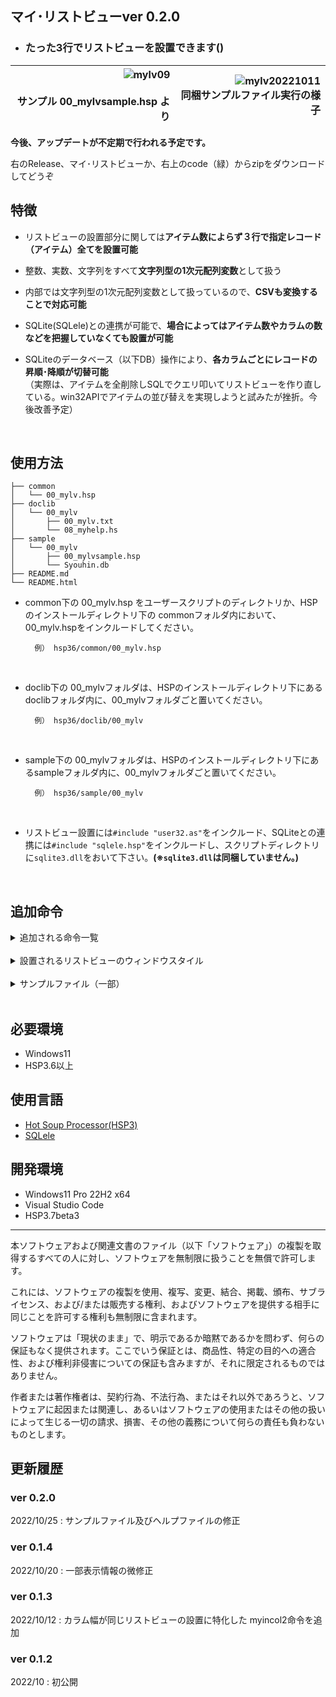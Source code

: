 ## マイ･リストビューver 0.2.0

* ### たった3行でリストビューを設置できます()

 | ![mylv09](https://user-images.githubusercontent.com/83401251/195272530-d8e14629-fb4e-4794-82a1-b06937b9c067.png)<br><br>サンプル 00_mylvsample.hsp より | ![mylv20221011](https://user-images.githubusercontent.com/83401251/195083006-a499adee-a00d-4e33-9066-2b5a7e2ef537.png)<br>同梱サンプルファイル実行の様子 |
 | ------------------------------------------------------------------------------------------------------------------------------------------------------: | -------------------------------------------------------------------------------------------------------------------------------------------------------: |

**今後、アップデートが不定期で行われる予定です。**

右のRelease、マイ･リストビューか、右上のcode（緑）からzipをダウンロードしてどうぞ

## 特徴

* リストビューの設置部分に関しては**アイテム数によらず３行で指定レコード（アイテム）全てを設置可能**

* 整数、実数、文字列をすべて**文字列型の1次元配列変数**として扱う

* 内部では文字列型の1次元配列変数として扱っているので、**CSVも変換することで対応可能**

* SQLite(SQLele)との連携が可能で、**場合によってはアイテム数やカラムの数などを把握していなくても設置が可能**

* SQLiteのデータベース（以下DB）操作により、**各カラムごとにレコードの昇順･降順が切替可能**<br>（実際は、アイテムを全削除しSQLでクエリ叩いてリストビューを作り直している。win32APIでアイテムの並び替えを実現しようと試みたが挫折。今後改善予定）


<br>

## 使用方法

~~~
├── common
│   └── 00_mylv.hsp
├── doclib
│   └── 00_mylv
│       ├── 00_mylv.txt
│       └── 08_myhelp.hs
├── sample
│   └── 00_mylv
│       ├── 00_mylvsample.hsp
│       └── Syouhin.db
├── README.md
└── README.html
~~~

* common下の 00_mylv.hsp をユーザースクリプトのディレクトリか、HSP のインストールディレクトリ下の commonフォルダ内において、00_mylv.hspをインクルードしてください。

		例） hsp36/common/00_mylv.hsp
<br>

* doclib下の 00_mylvフォルダは、HSPのインストールディレクトリ下にあるdoclibフォルダ内に、00_mylvフォルダごと置いてください。

		例） hsp36/doclib/00_mylv
<br>

* sample下の 00_mylvフォルダは、HSPのインストールディレクトリ下にあるsampleフォルダ内に、00_mylvフォルダごと置いてください。

		例） hsp36/sample/00_mylv
<br>

* リストビュー設置には`#include "user32.as"`をインクルード、SQLiteとの連携には`#include "sqlele.hsp"`をインクルードし、スクリプトディレクトリに`sqlite3.dll`をおいて下さい。**(※`sqlite3.dll`は同梱していません。)**

<br>

## 追加命令

<details>
<summary>追加される命令一覧</summary>

![mylv11](https://user-images.githubusercontent.com/83401251/195515826-3340f36b-06f3-4b28-acfb-35debe2e14dd.png)

</details>

<br>

<details>
<summary>設置されるリストビューのウィンドウスタイル</summary>

<br>


| ウィンドウスタイル | 値         | 機能             |
| :----------------- | :--------- | ---------------- |
| WS_CHILD           | 0x40000000 | 子供にする       |
| WS_VISIBLE         | 0x10000000 | 見えるようにする |
| LVS_REPORT         | 0x0001     | 詳細表示         |


| 拡張ウィンドウスタイル | 値         | 機能                       |
| :--------------------- | :--------- | -------------------------- |
| LVS_EX_HEADERDRAGDROP  | 0x00000010 | ヘッダードラッグ・ドロップ |
| LVS_EX_FULLROWSELECT   | 0x00000020 | 横一列まとめて選択         |
| LVS_EX_GRIDLINES       | 0x00000001 | グリッド線の表示           |


</details>

<br>

<details>
<summary>サンプルファイル（一部）</summary>

* ### 用意しなければならない変数一覧
| ![mylv04](https://user-images.githubusercontent.com/83401251/195087503-a21b35ae-8bbe-4cf2-99f7-1ad34fb70cf7.png) | ネストしたrepeat文をマクロ登録しているため、どうしても変数が多くなってしまいます。<br>`myincol2`命令を使用すればカラムの幅を個別指定せずに済みます。 |
| ---------------------------------------------------------------------------------------------------------------- | :--------------------------------------------------------------------------------------------------------------------------------------------------- |

* ### SQLite(sqlele)連携によるデータの取得（例）

	![mylv05](https://user-images.githubusercontent.com/83401251/195269325-391d6fef-6487-4901-886e-87942e5e50c0.png)

* ### リストビュー設置部分

	![mylv06](https://user-images.githubusercontent.com/83401251/195269809-71fb2901-e363-45cb-add4-ba08379503cf.png)

* ### レコードの取得

	![mylv07](https://user-images.githubusercontent.com/83401251/195270442-530d382c-0796-4e5a-af5d-603a8bf2f56f.png)

* ### リストビューの並べ替え（SQLiteによるDB操作を利用）

	![mylv08](https://user-images.githubusercontent.com/83401251/195272012-384d142b-6de9-4237-a3a1-e46587d02ca6.png)

</details>


<br>

## 必要環境
* Windows11
* HSP3.6以上

## 使用言語
* [Hot Soup Processor(HSP3)](https://hsp.tv/)
* [SQLele](https://www.sqlite.org)

## 開発環境
* Windows11 Pro 22H2 x64
* Visual Studio Code
* HSP3.7beta3

***


本ソフトウェアおよび関連文書のファイル（以下「ソフトウェア」）の複製を取得するすべての人に対し、ソフトウェアを無制限に扱うことを無償で許可します。

これには、ソフトウェアの複製を使用、複写、変更、結合、掲載、頒布、サブライセンス、および/または販売する権利、およびソフトウェアを提供する相手に同じことを許可する権利も無制限に含まれます。

ソフトウェアは「現状のまま」で、明示であるか暗黙であるかを問わず、何らの保証もなく提供されます。ここでいう保証とは、商品性、特定の目的への適合性、および権利非侵害についての保証も含みますが、それに限定されるものではありません。

作者または著作権者は、契約行為、不法行為、またはそれ以外であろうと、ソフトウェアに起因または関連し、あるいはソフトウェアの使用またはその他の扱いによって生じる一切の請求、損害、その他の義務について何らの責任も負わないものとします。


## 更新履歴

### ver 0.2.0
2022/10/25 : サンプルファイル及びヘルプファイルの修正

### ver 0.1.4
2022/10/20 : 一部表示情報の微修正

### ver 0.1.3
2022/10/12 : カラム幅が同じリストビューの設置に特化した myincol2命令を追加

### ver 0.1.2
2022/10 : 初公開